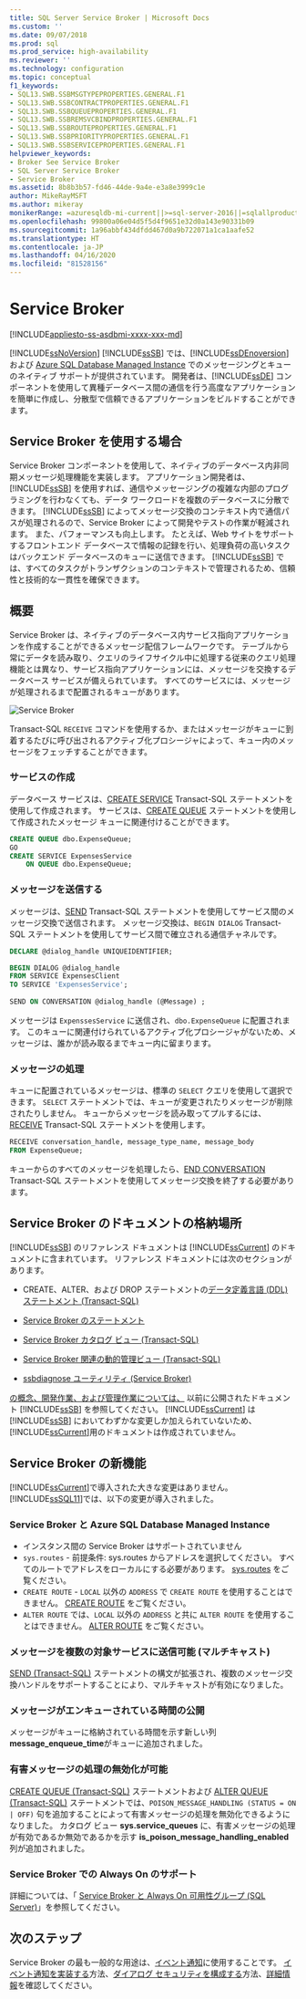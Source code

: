 ```yaml
---
title: SQL Server Service Broker | Microsoft Docs
ms.custom: ''
ms.date: 09/07/2018
ms.prod: sql
ms.prod_service: high-availability
ms.reviewer: ''
ms.technology: configuration
ms.topic: conceptual
f1_keywords:
- SQL13.SWB.SSBMSGTYPEPROPERTIES.GENERAL.F1
- SQL13.SWB.SSBCONTRACTPROPERTIES.GENERAL.F1
- SQL13.SWB.SSBQUEUEPROPERTIES.GENERAL.F1
- SQL13.SWB.SSBREMSVCBINDPROPERTIES.GENERAL.F1
- SQL13.SWB.SSBROUTEPROPERTIES.GENERAL.F1
- SQL13.SWB.SSBPRIORITYPROPERTIES.GENERAL.F1
- SQL13.SWB.SSBSERVICEPROPERTIES.GENERAL.F1
helpviewer_keywords:
- Broker See Service Broker
- SQL Server Service Broker
- Service Broker
ms.assetid: 8b8b3b57-fd46-44de-9a4e-e3a8e3999c1e
author: MikeRayMSFT
ms.author: mikeray
monikerRange: =azuresqldb-mi-current||>=sql-server-2016||=sqlallproducts-allversions||>=sql-server-linux-2017
ms.openlocfilehash: 99800a06e04d5f5d4f9651e32d0a143e90331b09
ms.sourcegitcommit: 1a96abbf434dfdd467d0a9b722071a1ca1aafe52
ms.translationtype: HT
ms.contentlocale: ja-JP
ms.lasthandoff: 04/16/2020
ms.locfileid: "81528156"
---
```

# <a name="service-broker"></a>Service Broker
[!INCLUDE[appliesto-ss-asdbmi-xxxx-xxx-md](../../includes/appliesto-ss-asdbmi-xxxx-xxx-md.md)]

  [!INCLUDE[ssNoVersion](../../includes/ssnoversion-md.md)] [!INCLUDE[ssSB](../../includes/sssb-md.md)] では、[!INCLUDE[ssDEnoversion](../../includes/ssdenoversion-md.md)] および [Azure SQL Database Managed Instance](https://docs.microsoft.com/azure/sql-database/sql-database-managed-instance-index) でのメッセージングとキューのネイティブ サポートが提供されています。 開発者は、[!INCLUDE[ssDE](../../includes/ssde-md.md)] コンポーネントを使用して異種データベース間の通信を行う高度なアプリケーションを簡単に作成し、分散型で信頼できるアプリケーションをビルドすることができます。  
  
## <a name="when-to-use-service-broker"></a>Service Broker を使用する場合

 Service Broker コンポーネントを使用して、ネイティブのデータベース内非同期メッセージ処理機能を実装します。 アプリケーション開発者は、 [!INCLUDE[ssSB](../../includes/sssb-md.md)] を使用すれば、通信やメッセージングの複雑な内部のプログラミングを行わなくても、データ ワークロードを複数のデータベースに分散できます。 [!INCLUDE[ssSB](../../includes/sssb-md.md)] によってメッセージ交換のコンテキスト内で通信パスが処理されるので、Service Broker によって開発やテストの作業が軽減されます。 また、パフォーマンスも向上します。 たとえば、Web サイトをサポートするフロントエンド データベースで情報の記録を行い、処理負荷の高いタスクはバックエンド データベースのキューに送信できます。 [!INCLUDE[ssSB](../../includes/sssb-md.md)] では、すべてのタスクがトランザクションのコンテキストで管理されるため、信頼性と技術的な一貫性を確保できます。  
  
## <a name="overview"></a>概要

  Service Broker は、ネイティブのデータベース内サービス指向アプリケーションを作成することができるメッセージ配信フレームワークです。 テーブルから常にデータを読み取り、クエリのライフサイクル中に処理する従来のクエリ処理機能とは異なり、サービス指向アプリケーションには、メッセージを交換するデータベース サービスが備えられています。 すべてのサービスには、メッセージが処理されるまで配置されるキューがあります。
  
![Service Broker](media/service-broker.png)
  
  Transact-SQL `RECEIVE` コマンドを使用するか、またはメッセージがキューに到着するたびに呼び出されるアクティブ化プロシージャによって、キュー内のメッセージをフェッチすることができます。
  
### <a name="creating-services"></a>サービスの作成
 
  データベース サービスは、[CREATE SERVICE](../../t-sql/statements/create-service-transact-sql.md) Transact-SQL ステートメントを使用して作成されます。 サービスは、[CREATE QUEUE](../../t-sql/statements/create-queue-transact-sql.md) ステートメントを使用して作成されたメッセージ キューに関連付けることができます。
  
```sql
CREATE QUEUE dbo.ExpenseQueue;
GO
CREATE SERVICE ExpensesService
    ON QUEUE dbo.ExpenseQueue; 
```

### <a name="sending-messages"></a>メッセージを送信する
  
  メッセージは、[SEND](../../t-sql/statements/send-transact-sql.md) Transact-SQL ステートメントを使用してサービス間のメッセージ交換で送信されます。 メッセージ交換は、`BEGIN DIALOG` Transact-SQL ステートメントを使用してサービス間で確立される通信チャネルです。 
  
```sql
DECLARE @dialog_handle UNIQUEIDENTIFIER;

BEGIN DIALOG @dialog_handle  
FROM SERVICE ExpensesClient  
TO SERVICE 'ExpensesService';  
  
SEND ON CONVERSATION @dialog_handle (@Message) ;  
```
   メッセージは `ExpenssesService` に送信され、`dbo.ExpenseQueue` に配置されます。 このキューに関連付けられているアクティブ化プロシージャがないため、メッセージは、誰かが読み取るまでキュー内に留まります。

### <a name="processing-messages"></a>メッセージの処理

   キューに配置されているメッセージは、標準の `SELECT` クエリを使用して選択できます。 `SELECT` ステートメントでは、キューが変更されたりメッセージが削除されたりしません。 キューからメッセージを読み取ってプルするには、[RECEIVE](../../t-sql/statements/receive-transact-sql.md) Transact-SQL ステートメントを使用します。

```sql
RECEIVE conversation_handle, message_type_name, message_body  
FROM ExpenseQueue; 
```

  キューからのすべてのメッセージを処理したら、[END CONVERSATION](../../t-sql/statements/end-conversation-transact-sql.md) Transact-SQL ステートメントを使用してメッセージ交換を終了する必要があります。

## <a name="where-is-the-documentation-for-service-broker"></a>Service Broker のドキュメントの格納場所  
 [!INCLUDE[ssSB](../../includes/sssb-md.md)] のリファレンス ドキュメントは [!INCLUDE[ssCurrent](../../includes/sscurrent-md.md)] のドキュメントに含まれています。 リファレンス ドキュメントには次のセクションがあります。  
  
-   CREATE、ALTER、および DROP ステートメントの[データ定義言語 &#40;DDL&#41; ステートメント &#40;Transact-SQL&#41;](../../t-sql/statements/statements.md)  
  
-   [Service Broker のステートメント](../../t-sql/statements/service-broker-statements.md)  
  
-   [Service Broker カタログ ビュー &#40;Transact-SQL&#41;](../../relational-databases/system-catalog-views/service-broker-catalog-views-transact-sql.md)  
  
-   [Service Broker 関連の動的管理ビュー &#40;Transact-SQL&#41;](../../relational-databases/system-dynamic-management-views/service-broker-related-dynamic-management-views-transact-sql.md)  
  
-   [ssbdiagnose ユーティリティ &#40;Service Broker&#41;](../../tools/ssbdiagnose/ssbdiagnose-utility-service-broker.md)  
  
 [の概念、開発作業、および管理作業については、](https://go.microsoft.com/fwlink/?LinkId=231312) 以前に公開されたドキュメント [!INCLUDE[ssSB](../../includes/sssb-md.md)] を参照してください。 [!INCLUDE[ssCurrent](../../includes/sscurrent-md.md)] は [!INCLUDE[ssSB](../../includes/sssb-md.md)] においてわずかな変更しか加えられていないため、 [!INCLUDE[ssCurrent](../../includes/sscurrent-md.md)]用のドキュメントは作成されていません。  
  
## <a name="whats-new-in-service-broker"></a>Service Broker の新機能  
 [!INCLUDE[ssCurrent](../../includes/sscurrent-md.md)]で導入された大きな変更はありません。  [!INCLUDE[ssSQL11](../../includes/sssql11-md.md)]では、以下の変更が導入されました。  

### <a name="service-broker-and-azure-sql-database-managed-instance"></a>Service Broker と Azure SQL Database Managed Instance

- インスタンス間の Service Broker はサポートされていません 
 - `sys.routes` - 前提条件: sys.routes からアドレスを選択してください。 すべてのルートでアドレスをローカルにする必要があります。 [sys.routes](../../relational-databases/system-catalog-views/sys-routes-transact-sql.md) をご覧ください。
 - `CREATE ROUTE` - `LOCAL` 以外の `ADDRESS` で `CREATE ROUTE` を使用することはできません。 [CREATE ROUTE](https://docs.microsoft.com/sql/t-sql/statements/create-route-transact-sql) をご覧ください。
 - `ALTER ROUTE` では、`LOCAL` 以外の `ADDRESS` と共に `ALTER ROUTE` を使用することはできません。 [ALTER ROUTE](../../t-sql/statements/alter-route-transact-sql.md) をご覧ください。  
  
### <a name="messages-can-be-sent-to-multiple-target-services-multicast"></a>メッセージを複数の対象サービスに送信可能 (マルチキャスト)  
 [SEND &#40;Transact-SQL&#41;](../../t-sql/statements/send-transact-sql.md) ステートメントの構文が拡張され、複数のメッセージ交換ハンドルをサポートすることにより、マルチキャストが有効になりました。  
  
### <a name="queues-expose-the-message-enqueued-time"></a>メッセージがエンキューされている時間の公開  
 メッセージがキューに格納されている時間を示す新しい列 **message_enqueue_time**がキューに追加されました。  
  
### <a name="poison-message-handling-can-be-disabled"></a>有害メッセージの処理の無効化が可能  
 [CREATE QUEUE &#40;Transact-SQL&#41;](../../t-sql/statements/create-queue-transact-sql.md) ステートメントおよび [ALTER QUEUE &#40;Transact-SQL&#41;](../../t-sql/statements/alter-queue-transact-sql.md) ステートメントでは、`POISON_MESSAGE_HANDLING (STATUS = ON | OFF)` 句を追加することによって有害メッセージの処理を無効化できるようになりました。 カタログ ビュー **sys.service_queues** に、有害メッセージの処理が有効であるか無効であるかを示す **is_poison_message_handling_enabled** 列が追加されました。  
  
### <a name="always-on-support-in-service-broker"></a>Service Broker での Always On のサポート  
 詳細については、「 [Service Broker と Always On 可用性グループ (SQL Server)](../../database-engine/availability-groups/windows/service-broker-with-always-on-availability-groups-sql-server.md)」を参照してください。  
  
  
## <a name="next-steps"></a>次のステップ

Service Broker の最も一般的な用途は、[イベント通知](../../relational-databases/service-broker/event-notifications.md)に使用することです。 [イベント通知を実装する](../../relational-databases/service-broker/implement-event-notifications.md)方法、[ダイアログ セキュリティを構成する](../../relational-databases/service-broker/configure-dialog-security-for-event-notifications.md)方法、[詳細情報](../../relational-databases/service-broker/get-information-about-event-notifications.md)を確認してください。 


